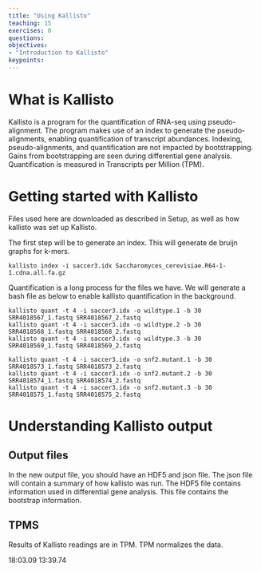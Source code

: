 ```yaml
---
title: "Using Kallisto"
teaching: 15
exercises: 0
questions:
objectives:
- "Introduction to Kallisto"
keypoints:
---
```


# What is Kallisto

Kallisto is a program for the quantification of RNA-seq using pseudo-alignment.  The program makes
use of an index to generate the pseudo-alignments, enabling quantification of transcript
abundances.  Indexing, pseudo-alignments, and quantification are not impacted by
bootstrapping.  Gains from bootstrapping are seen during differential gene analysis.  Quantification
is measured in Transcripts per Million (TPM).

# Getting started with Kallisto

Files used here are downloaded as described in Setup, as well as how kallisto was set up Kallisto.

The first step will be to generate an index.  This will generate de bruijn graphs for k-mers.

```
kallisto index -i saccer3.idx Saccharomyces_cerevisiae.R64-1-1.cdna.all.fa.gz
```

Quantification is a long process for the files we have.  We will generate a bash file as below to
enable kallisto quantification in the background.

```
kallisto quant -t 4 -i saccer3.idx -o wildtype.1 -b 30 SRR4018567_1.fastq SRR4018567_2.fastq
kallisto quant -t 4 -i saccer3.idx -o wildtype.2 -b 30 SRR4018568_1.fastq SRR4018568_2.fastq
kallisto quant -t 4 -i saccer3.idx -o wildtype.3 -b 30 SRR4018569_1.fastq SRR4018569_2.fastq

kallisto quant -t 4 -i saccer3.idx -o snf2.mutant.1 -b 30 SRR4018573_1.fastq SRR4018573_2.fastq
kallisto quant -t 4 -i saccer3.idx -o snf2.mutant.2 -b 30 SRR4018574_1.fastq SRR4018574_2.fastq
kallisto quant -t 4 -i saccer3.idx -o snf2.mutant.3 -b 30 SRR4018575_1.fastq SRR4018575_2.fastq
```

# Understanding Kallisto output

## Output files

In the new output file, you should have an HDF5 and json file.  The json file will contain a summary
of how kallisto was run.  The HDF5 file contains information used in differential gene analysis.
This file contains the bootstrap information.



<!-- ## Three parts -->

<!-- Kallisto can be divided into three parts: -->

<!-- 1. Indexing -->
<!-- 2. Pseudo-alignment -->
<!-- 3. Quantification -->



## TPMS

Results of Kallisto readings are in TPM.  TPM normalizes the data.

18:03.09
13:39.74
